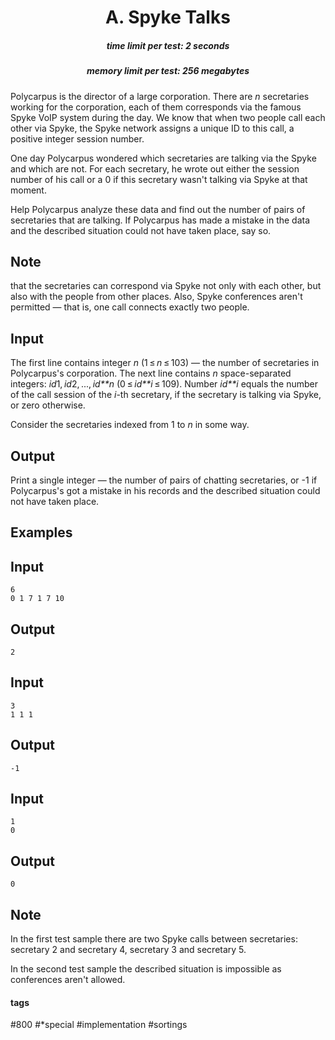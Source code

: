 <h1 style='text-align: center;'> A. Spyke Talks</h1>

<h5 style='text-align: center;'>time limit per test: 2 seconds</h5>
<h5 style='text-align: center;'>memory limit per test: 256 megabytes</h5>

Polycarpus is the director of a large corporation. There are *n* secretaries working for the corporation, each of them corresponds via the famous Spyke VoIP system during the day. We know that when two people call each other via Spyke, the Spyke network assigns a unique ID to this call, a positive integer session number.

One day Polycarpus wondered which secretaries are talking via the Spyke and which are not. For each secretary, he wrote out either the session number of his call or a 0 if this secretary wasn't talking via Spyke at that moment.

Help Polycarpus analyze these data and find out the number of pairs of secretaries that are talking. If Polycarpus has made a mistake in the data and the described situation could not have taken place, say so.

## Note

 that the secretaries can correspond via Spyke not only with each other, but also with the people from other places. Also, Spyke conferences aren't permitted — that is, one call connects exactly two people.

## Input

The first line contains integer *n* (1 ≤ *n* ≤ 103) — the number of secretaries in Polycarpus's corporation. The next line contains *n* space-separated integers: *id*1, *id*2, ..., *id**n* (0 ≤ *id**i* ≤ 109). Number *id**i* equals the number of the call session of the *i*-th secretary, if the secretary is talking via Spyke, or zero otherwise.

Consider the secretaries indexed from 1 to *n* in some way.

## Output

Print a single integer — the number of pairs of chatting secretaries, or -1 if Polycarpus's got a mistake in his records and the described situation could not have taken place.

## Examples

## Input


```
6  
0 1 7 1 7 10  

```
## Output


```
2  

```
## Input


```
3  
1 1 1  

```
## Output


```
-1  

```
## Input


```
1  
0  

```
## Output


```
0  

```
## Note

In the first test sample there are two Spyke calls between secretaries: secretary 2 and secretary 4, secretary 3 and secretary 5.

In the second test sample the described situation is impossible as conferences aren't allowed.



#### tags 

#800 #*special #implementation #sortings 